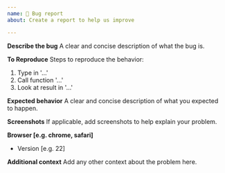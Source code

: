 ```yaml
---
name: 🐛 Bug report
about: Create a report to help us improve

---
```


**Describe the bug**
A clear and concise description of what the bug is.

**To Reproduce**
Steps to reproduce the behavior:
1. Type in '...'
2. Call function '...'
3. Look at result in '...'

**Expected behavior**
A clear and concise description of what you expected to happen.

**Screenshots**
If applicable, add screenshots to help explain your problem.


**Browser [e.g. chrome, safari]**
 - Version [e.g. 22]

**Additional context**
Add any other context about the problem here.
